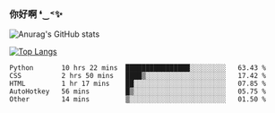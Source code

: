 ### 你好啊 ❛‿˂✨

![Anurag's GitHub stats](https://github-readme-stats.vercel.app/api?username=ZombieFly&count_private=true&show_icons=true)

[![Top Langs](https://github-readme-stats.vercel.app/api/top-langs/?username=ZombieFly&layout=compact&count_private=true&hide=Ruby,makefile)](https://github.com/anuraghazra/github-readme-stats)

<!--START_SECTION:waka-->

```text
Python       10 hrs 22 mins  ████████████████░░░░░░░░░   63.43 %
CSS          2 hrs 50 mins   ████▒░░░░░░░░░░░░░░░░░░░░   17.42 %
HTML         1 hr 17 mins    ██░░░░░░░░░░░░░░░░░░░░░░░   07.85 %
AutoHotkey   56 mins         █▒░░░░░░░░░░░░░░░░░░░░░░░   05.75 %
Other        14 mins         ▒░░░░░░░░░░░░░░░░░░░░░░░░   01.50 %
```

<!--END_SECTION:waka-->
